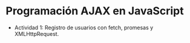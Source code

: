 # Programación AJAX en JavaScript
- Actividad 1: Registro de usuarios con fetch, promesas y XMLHttpRequest.